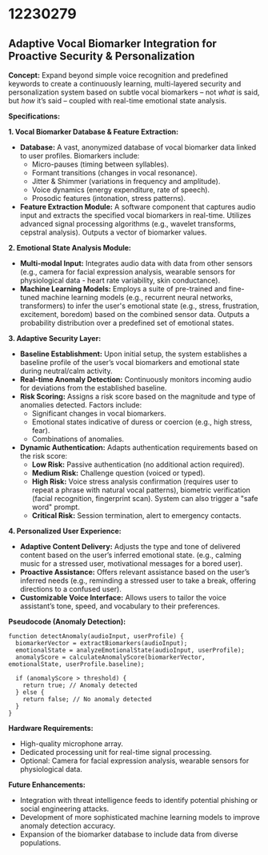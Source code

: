 # 12230279

## Adaptive Vocal Biomarker Integration for Proactive Security & Personalization

**Concept:** Expand beyond simple voice recognition and predefined keywords to create a continuously learning, multi-layered security and personalization system based on subtle vocal biomarkers – not *what* is said, but *how* it’s said – coupled with real-time emotional state analysis.

**Specifications:**

**1. Vocal Biomarker Database & Feature Extraction:**

*   **Database:** A vast, anonymized database of vocal biomarker data linked to user profiles. Biomarkers include:
    *   Micro-pauses (timing between syllables).
    *   Formant transitions (changes in vocal resonance).
    *   Jitter & Shimmer (variations in frequency and amplitude).
    *   Voice dynamics (energy expenditure, rate of speech).
    *   Prosodic features (intonation, stress patterns).
*   **Feature Extraction Module:** A software component that captures audio input and extracts the specified vocal biomarkers in real-time. Utilizes advanced signal processing algorithms (e.g., wavelet transforms, cepstral analysis). Outputs a vector of biomarker values.

**2. Emotional State Analysis Module:**

*   **Multi-modal Input:** Integrates audio data with data from other sensors (e.g., camera for facial expression analysis, wearable sensors for physiological data - heart rate variability, skin conductance).
*   **Machine Learning Models:**  Employs a suite of pre-trained and fine-tuned machine learning models (e.g., recurrent neural networks, transformers) to infer the user's emotional state (e.g., stress, frustration, excitement, boredom) based on the combined sensor data. Outputs a probability distribution over a predefined set of emotional states.

**3. Adaptive Security Layer:**

*   **Baseline Establishment:** Upon initial setup, the system establishes a baseline profile of the user’s vocal biomarkers and emotional state during neutral/calm activity.
*   **Real-time Anomaly Detection:** Continuously monitors incoming audio for deviations from the established baseline.
*   **Risk Scoring:**  Assigns a risk score based on the magnitude and type of anomalies detected. Factors include:
    *   Significant changes in vocal biomarkers.
    *   Emotional states indicative of duress or coercion (e.g., high stress, fear).
    *   Combinations of anomalies.
*   **Dynamic Authentication:** Adapts authentication requirements based on the risk score:
    *   **Low Risk:**  Passive authentication (no additional action required).
    *   **Medium Risk:**  Challenge question (voiced or typed).
    *   **High Risk:**  Voice stress analysis confirmation (requires user to repeat a phrase with natural vocal patterns), biometric verification (facial recognition, fingerprint scan).  System can also trigger a "safe word" prompt.
    *   **Critical Risk:**  Session termination, alert to emergency contacts.

**4. Personalized User Experience:**

*   **Adaptive Content Delivery:** Adjusts the type and tone of delivered content based on the user’s inferred emotional state.  (e.g., calming music for a stressed user, motivational messages for a bored user).
*   **Proactive Assistance:**  Offers relevant assistance based on the user’s inferred needs (e.g., reminding a stressed user to take a break, offering directions to a confused user).
*   **Customizable Voice Interface:** Allows users to tailor the voice assistant’s tone, speed, and vocabulary to their preferences.

**Pseudocode (Anomaly Detection):**

```
function detectAnomaly(audioInput, userProfile) {
  biomarkerVector = extractBiomarkers(audioInput);
  emotionalState = analyzeEmotionalState(audioInput, userProfile);
  anomalyScore = calculateAnomalyScore(biomarkerVector, emotionalState, userProfile.baseline);

  if (anomalyScore > threshold) {
    return true; // Anomaly detected
  } else {
    return false; // No anomaly detected
  }
}
```

**Hardware Requirements:**

*   High-quality microphone array.
*   Dedicated processing unit for real-time signal processing.
*   Optional: Camera for facial expression analysis, wearable sensors for physiological data.

**Future Enhancements:**

*   Integration with threat intelligence feeds to identify potential phishing or social engineering attacks.
*   Development of more sophisticated machine learning models to improve anomaly detection accuracy.
*   Expansion of the biomarker database to include data from diverse populations.